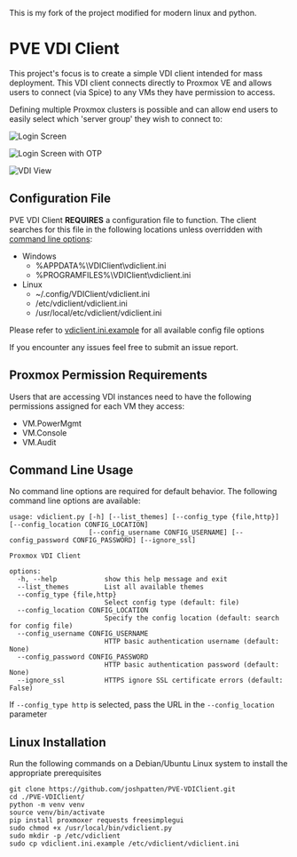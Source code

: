 This is my fork of the project modified for modern linux and python.

# PVE VDI Client

This project's focus is to create a simple VDI client intended for mass deployment. This VDI client connects directly to Proxmox VE and allows users to connect (via Spice) to any VMs they have permission to access.

Defining multiple Proxmox clusters is possible and can allow end users to easily select which 'server group' they wish to connect to:

![Login Screen](screenshots/login.png)

![Login Screen with OTP](screenshots/login-totp.png)

![VDI View](screenshots/vdiview.png)

## Configuration File

PVE VDI Client **REQUIRES** a configuration file to function. The client searches for this file in the following locations unless overridden with [command line options](#command-line-usage):

* Windows
    * %APPDATA%\VDIClient\vdiclient.ini
    * %PROGRAMFILES%\VDIClient\vdiclient.ini
* Linux
    * ~/.config/VDIClient/vdiclient.ini
    * /etc/vdiclient/vdiclient.ini
    * /usr/local/etc/vdiclient/vdiclient.ini

Please refer to [vdiclient.ini.example](https://github.com/joshpatten/PVE-VDIClient/blob/main/vdiclient.ini.example) for all available config file options

If you encounter any issues feel free to submit an issue report.

## Proxmox Permission Requirements

Users that are accessing VDI instances need to have the following permissions assigned for each VM they access:

* VM.PowerMgmt
* VM.Console
* VM.Audit

## Command Line Usage

No command line options are required for default behavior. The following command line options are available:

    usage: vdiclient.py [-h] [--list_themes] [--config_type {file,http}] [--config_location CONFIG_LOCATION]
                        [--config_username CONFIG_USERNAME] [--config_password CONFIG_PASSWORD] [--ignore_ssl]
    
    Proxmox VDI Client
    
    options:
      -h, --help            show this help message and exit
      --list_themes         List all available themes
      --config_type {file,http}
                            Select config type (default: file)
      --config_location CONFIG_LOCATION
                            Specify the config location (default: search for config file)
      --config_username CONFIG_USERNAME
                            HTTP basic authentication username (default: None)
      --config_password CONFIG_PASSWORD
                            HTTP basic authentication password (default: None)
      --ignore_ssl          HTTPS ignore SSL certificate errors (default: False)

If `--config_type http` is selected, pass the URL in the `--config_location` parameter

## Linux Installation

Run the following commands on a Debian/Ubuntu Linux system to install the appropriate prerequisites

    git clone https://github.com/joshpatten/PVE-VDIClient.git
    cd ./PVE-VDIClient/
    python -m venv venv
    source venv/bin/activate
    pip install proxmoxer requests freesimplegui
    sudo chmod +x /usr/local/bin/vdiclient.py
    sudo mkdir -p /etc/vdiclient
    sudo cp vdiclient.ini.example /etc/vdiclient/vdiclient.ini
